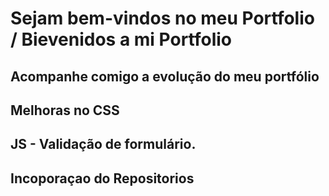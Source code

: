 # Sejam bem-vindos no meu Portfolio /  Bievenidos a mi Portfolio

## Acompanhe comigo a evolução do meu portfólio
## Melhoras no CSS
## JS - Validação de formulário.
## Incoporaçao do Repositorios

